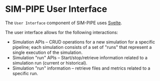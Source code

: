 # SIM-PIPE User Interface

The `User Interface` component of SIM-PIPE uses [Svelte](https://svelte.dev/). 

The user interface allows for the following interactions:

* Simulation APIs – CRUD operations for a new simulation for a specific pipeline; each simulation consists of a set of "runs" that represent a single execution of the simulation.
*	Simulation "run" APIs – Start/stop/retrieve information related to a simulation run (current or historical).
*	Simulation "run" information – retrieve files and metrics related to a specific run.
